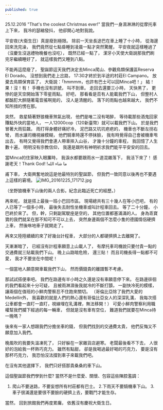 ```yaml
---
published: true
---
```

25.12.2016
"That's the coolest Christmas ever!"
當我們一身濕淋淋的從摩托車上下來，
我冷的瑟縮發抖，
他卻開心地對我說。
 
平安夜(大衛生日）真是廢到極限。
除前一天坐長途巴在車上睡了十小時，
從海邊回來洗完澡，
我們竟然從七點昏睡到凌晨一點才突然驚醒，
平安夜就這樣睡過了（沒慶生沒送禮物晚餐也沒吃），
既然已經一點了，
潔牙小天使大衛說那我們刷完牙繼續睡好了，
就這樣我們又睡到八點。
 
不能再這麼廢了，
聖誕節這天我們決定去Minca爬山、參觀鳥類保護區Reserva El Dorado。
沒想到我們走上岔路，
17:30才終於到半途的村莊El Campano。
放棄去鳥類保育區了，
大衛說：「hmmmm，也許有巴士可以回Minca吧！」
結！果！沒！有！
手機也沒有訊號，
叫不到車。
走回去還要三小時，
天快黑了，
更慘的是天空開始落下零星雨點。
好吧，
那看看是否有人能載我們下山，
但整村人都酩酊大醉隨著電音搖啊晃的，
沒人是清醒的。
落下的雨點也越來越大，
我們不知所措的愣在那。
 
突然，
救星騎著野狼機車煞氣出現，
他們是唯二沒有喝醉，
等待載那些酒鬼回家賺點外快的當地人，
一人12000cop（120新臺幣）就可以載我們下山。
於是我們冒著大雨狂飆，
雨打得身體好痛好冷，
泥巴路又坑坑疤疤的，
機車也不斷左拐右彎，
雨水讓司機視線模糊，
他們騎車時還不停抹臉，
我有時覺得自己會被機車甩出去，
有時又覺得我們會連人帶車摔入山谷，
才幾十分鐘的車程，
我回憶了人生數十遍，
明明沒有宗教信仰，
我還是跟所有神明祈求我們能平平安安的回去。
 
當Minca的住家映入眼簾時，
我淚水都要跟雨水一道混雜落下，
我活下來了！
感謝老天！Thank God! !ما شاء الله
 
甫下車，
大衛興奮地說這是他最特別的聖誕節，
但我們一致同意以後再也不要遇上這樣的窘境。
![IMG_20161225_171712.jpg]({{site.baseurl}}/_posts/IMG_20161225_171712.jpg)


 
（坐野狼機車下山後的兩人合影。紀念此臨近死亡的經歷。）
 
再來呢，
就是搭上最後一班小巴回市區。
現場總共有三十幾人在等小巴吧，
有的人已等了一個多小時，
最後失去耐性坐機車或叫計程車回去。
等了二十分鐘，
小巴終於來了。
但，幹，只剩副駕駛座是空的，
其他位置都塞滿滿的人。
身為乖寶寶的我們就呆在那不知可不可以上去，
突然身邊兩個不怎麼小隻的德國情侶硬擠上車，
然後咻地車子就開走了。
 
再來又陸陸續續的來了好幾台計程車，
大部分的人都硬擠擠上去離開了。
 
天漸漸暗了，
已經沒有計程車願意上山載人了，
有摩托車司機說只要付貴一點的交通費就三貼載我們下山。
晚上山路暗危險，
還三貼！
而且司機長得一點都不可愛，
我才不要坐在中間呢！
 
一個當地人願意開車載我們下山，
然而價錢貴的離譜暫不考慮。
 
那試試搭便車吧。
我們在路邊有半小時之久還是沒有車願意停下來。
在路邊徘徊的我們看起來十分可疑，
且被雨淋濕後我就冷的不斷打顫，
一副快冷死的模樣，
讓兩個在值班的小鮮肉警察忍不住跑來關切。
（哥倫比亞除了我們大愛的Medellin外，
我喜歡的就是人們的熱心還有哥倫比亞女人的深深乳溝，
我每次搭公車都會一直盯一直盯，視線埋在乳溝裡，無法移開！）
可愛小鮮肉警察利用職權幫我們攔下經過的每一輛車，
但就是沒有車有空位，
難道我們就要在Minca待一晚嗎？
 
後來有一家人想跟我們分擔坐車的錢，
但我們找到的交通費太貴，
他們反悔又不願意加入我們。
 
晚風吹的我要失溫凍死了，
只好躲在一家雜貨店避寒。
老闆最後看不下去，
人很好的泡給我一杯熱巧克力。
雖然有點甜，
卻是我喝過最好喝的巧克力，
要是沒有那杯巧克力，
我恐怕沒法撐到車子來載我們吧。
 
在沒有其他選擇下，
我們只好搭那貴桑桑的車下山。
 
這個聖誕節我們學到什麼?
當然不是什麼愛、關懷、包容這些陳腔濫調：
1. 爬山不要迷路，不要妄想所有村莊都有巴士。
2.下雨天不要騎機車下山。
3.車子很滿還是要很不要臉的硬擠上去，要戰鬥才能生存。
 
當然，
回到旅館我們再度累癱，
依舊沒有慶祝大衛生日。
